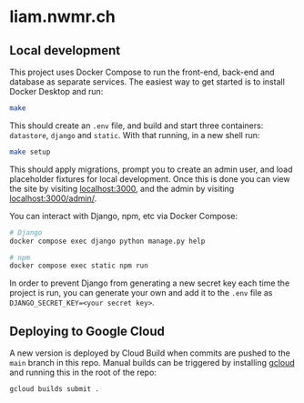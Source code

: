 # liam.nwmr.ch

## Local development

This project uses Docker Compose to run the front-end, back-end and database as separate services. The easiest way to get started is to install Docker Desktop and run:

```sh
make
```

This should create an `.env` file, and build and start three containers: `datastore`, `django` and `static`. With that running, in a new shell run:

```sh
make setup
```

This should apply migrations, prompt you to create an admin user, and load placeholder fixtures for local development. Once this is done you can view the site by visiting [localhost:3000](http://localhost:3000), and the admin by visiting [localhost:3000/admin/](http://localhost:3000/admin/).

You can interact with Django, npm, etc via Docker Compose:

```sh
# Django
docker compose exec django python manage.py help

# npm
docker compose exec static npm run
```

In order to prevent Django from generating a new secret key each time the project is run, you can generate your own and add it to the `.env` file as `DJANGO_SECRET_KEY=<your secret key>`.

## Deploying to Google Cloud

A new version is deployed by Cloud Build when commits are pushed to the `main` branch in this repo. Manual builds can be triggered by installing [gcloud](https://cloud.google.com/sdk/gcloud) and running this in the root of the repo:

```sh
gcloud builds submit .
```
